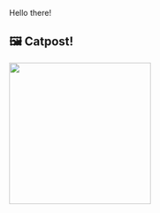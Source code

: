 Hello there!



## 🖼️ Catpost!

<sub>
    <img src="https://cdn2.thecatapi.com/images/zBbo3Qxfy.jpg" height="256">
</sub>

